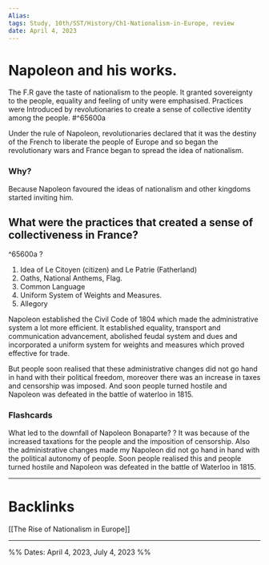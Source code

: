 ```yaml
---
Alias:
tags: Study, 10th/SST/History/Ch1-Nationalism-in-Europe, review
date: April 4, 2023
---
```

# Napoleon and his works.
The F.R gave the taste of nationalism to the people. It granted sovereignty to the people, equality and feeling of unity were emphasised. Practices were Introduced by revolutionaries to create a sense of collective identity among the people. #^65600a

Under the rule of Napoleon, revolutionaries declared that it was the destiny of the French to liberate the people of Europe and so began the revolutionary wars and France began to spread the idea of nationalism.
### Why?
Because Napoleon favoured the ideas of nationalism and other kingdoms started inviting him.

## What were the practices that created a sense of collectiveness in France?
^65600a
?
1. Idea of Le Citoyen (citizen) and Le Patrie (Fatherland)
2. Oaths, National Anthems, Flag.
3. Common Language
4. Uniform System of Weights and Measures.
5. Allegory
<!--SR:!2024-12-31,328,240-->

Napoleon established the Civil Code of 1804 which made the administrative system a lot more efficient. It established equality, transport and communication advancement, abolished feudal system and dues and incorporated a uniform system for weights and measures which proved effective for trade.

But people soon realised that these administrative changes did not go hand in hand with their political freedom, moreover there was an increase in taxes and censorship was imposed. And soon people turned hostile and Napoleon was defeated in the battle of waterloo in 1815.
### Flashcards

What led to the downfall of Napoleon Bonaparte?
?
It was because of the increased taxations for the people and the imposition of censorship. Also the administrative changes made my Napoleon did not go hand in hand with the political autonomy of people. Soon people realised this and people turned hostile and Napoleon was defeated in the battle of Waterloo in 1815.
<!--SR:!2025-01-15,371,264-->

---
# Backlinks
[[The Rise of Nationalism in Europe]]

---

%%
Dates: April 4, 2023, July 4, 2023
%%